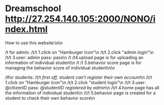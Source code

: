 # Dreamschool  http://27.254.140.105:2000/NONO/index.html

How to use this website:\n\n

 /t for admin:
   /t/t 1.click on "Hamburger Icon"\n
   /t/t 2.click "admin login"\n
   /t/t 3.user: admin pass: pass\n
   /t /t4.upload page is for uploading an information of individual student\n
  /t /t 5.behavior score page is for managing the behavior score of individual student\n\n
    
  /tfor students:
 /t/t   *first off, student can't register their own account*\n
   /t/t 1.click on "Hamburger Icon"\n
   /t/t 2.click "student login"\n
   /t/t 3.user: @citizenID pass: @studentID *registered by admin*\n
   /t/t 4.home page has all the information of individual student\n
   /t/t 5.behavior page is created for a student to check their own behavior score\n
    

